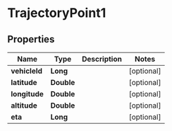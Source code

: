 
# TrajectoryPoint1

## Properties
Name | Type | Description | Notes
------------ | ------------- | ------------- | -------------
**vehicleId** | **Long** |  |  [optional]
**latitude** | **Double** |  |  [optional]
**longitude** | **Double** |  |  [optional]
**altitude** | **Double** |  |  [optional]
**eta** | **Long** |  |  [optional]



